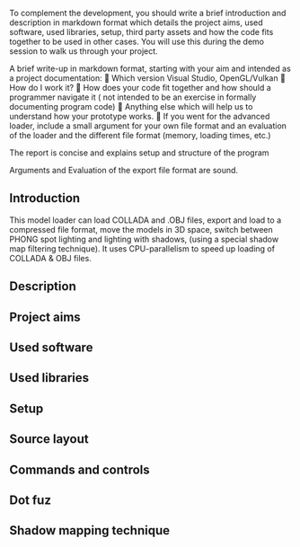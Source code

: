 To complement the development, you should write a brief introduction and description in markdown format
which details the project aims, used software, used libraries, setup, third party assets and how the code fits
together to be used in other cases. You will use this during the demo session to walk us through your project.

A brief write-up in markdown format, starting with your aim and intended as a project
documentation:
 Which version Visual Studio, OpenGL/Vulkan
 How do I work it?
 How does your code fit together and how should a programmer navigate it ( not
intended to be an exercise in formally documenting program code)
 Anything else which will help us to understand how your prototype works.
 If you went for the advanced loader, include a small argument for your own file format
and an evaluation of the loader and the different file format (memory, loading times,
etc.)

The report is
concise and
explains setup and
structure of the
program

Arguments and
Evaluation of the
export file format
are sound.

## Introduction ##

This model loader can load COLLADA and .OBJ files, export and load to a compressed file format, move the models in 3D space, switch between PHONG spot lighting and lighting with shadows, (using a special shadow map filtering technique). It uses CPU-parallelism to speed up loading of COLLADA & OBJ files.

## Description ##

## Project aims ##

## Used software ##

## Used libraries ##

## Setup ##

## Source layout ##

## Commands and controls ##

## Dot fuz ##

## Shadow mapping technique ##

